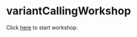 # variantCallingWorkshop

Click [here](https://gitpod.io/#github.com/lazobax/variantCallingWorkshop) to start workshop.

